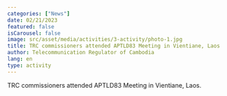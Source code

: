 ```yaml
---
categories: ["News"]
date: 02/21/2023
featured: false
isCarousel: false
image: src/asset/media/activities/3-activity/photo-1.jpg
title: TRC commissioners attended APTLD83 Meeting in Vientiane, Laos
author: Telecommunication Regulator of Cambodia
lang: en
type: activity
---
```


TRC commissioners attended APTLD83 Meeting in Vientiane, Laos.
